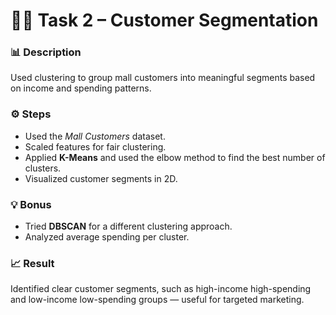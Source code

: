 # 🧍‍♂️ Task 2 – Customer Segmentation

### 📊 Description
Used clustering to group mall customers into meaningful segments based on income and spending patterns.

### ⚙️ Steps
- Used the *Mall Customers* dataset.
- Scaled features for fair clustering.
- Applied **K-Means** and used the elbow method to find the best number of clusters.
- Visualized customer segments in 2D.

### 💡 Bonus
- Tried **DBSCAN** for a different clustering approach.
- Analyzed average spending per cluster.

### 📈 Result
Identified clear customer segments, such as high-income high-spending and low-income low-spending groups — useful for targeted marketing.

